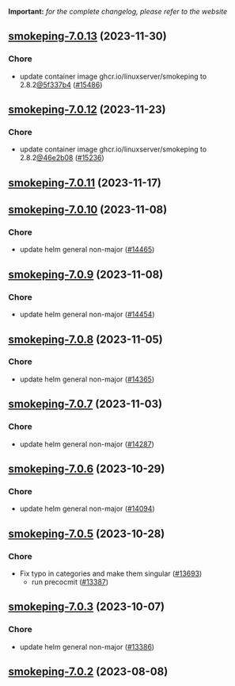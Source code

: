 **Important:**
*for the complete changelog, please refer to the website*









## [smokeping-7.0.13](https://github.com/truecharts/charts/compare/smokeping-7.0.12...smokeping-7.0.13) (2023-11-30)

### Chore

- update container image ghcr.io/linuxserver/smokeping to 2.8.2[@5f337b4](https://github.com/5f337b4) ([#15486](https://github.com/truecharts/charts/issues/15486))
  
  


## [smokeping-7.0.12](https://github.com/truecharts/charts/compare/smokeping-7.0.11...smokeping-7.0.12) (2023-11-23)

### Chore

- update container image ghcr.io/linuxserver/smokeping to 2.8.2[@46e2b08](https://github.com/46e2b08) ([#15236](https://github.com/truecharts/charts/issues/15236))
  
  


## [smokeping-7.0.11](https://github.com/truecharts/charts/compare/smokeping-7.0.10...smokeping-7.0.11) (2023-11-17)




## [smokeping-7.0.10](https://github.com/truecharts/charts/compare/smokeping-7.0.9...smokeping-7.0.10) (2023-11-08)

### Chore

- update helm general non-major ([#14465](https://github.com/truecharts/charts/issues/14465))
  
  


## [smokeping-7.0.9](https://github.com/truecharts/charts/compare/smokeping-7.0.8...smokeping-7.0.9) (2023-11-08)

### Chore

- update helm general non-major ([#14454](https://github.com/truecharts/charts/issues/14454))
  
  


## [smokeping-7.0.8](https://github.com/truecharts/charts/compare/smokeping-7.0.7...smokeping-7.0.8) (2023-11-05)

### Chore

- update helm general non-major ([#14365](https://github.com/truecharts/charts/issues/14365))
  
  


## [smokeping-7.0.7](https://github.com/truecharts/charts/compare/smokeping-7.0.6...smokeping-7.0.7) (2023-11-03)

### Chore

- update helm general non-major ([#14287](https://github.com/truecharts/charts/issues/14287))
  
  


## [smokeping-7.0.6](https://github.com/truecharts/charts/compare/smokeping-7.0.5...smokeping-7.0.6) (2023-10-29)

### Chore

- update helm general non-major ([#14094](https://github.com/truecharts/charts/issues/14094))
  
  


## [smokeping-7.0.5](https://github.com/truecharts/charts/compare/smokeping-7.0.3...smokeping-7.0.5) (2023-10-28)

### Chore

- Fix typo in categories and make them singular ([#13693](https://github.com/truecharts/charts/issues/13693))
  - run precocmit ([#13387](https://github.com/truecharts/charts/issues/13387))
  
  


## [smokeping-7.0.3](https://github.com/truecharts/charts/compare/smokeping-7.0.2...smokeping-7.0.3) (2023-10-07)

### Chore

- update helm general non-major ([#13386](https://github.com/truecharts/charts/issues/13386))
  
  


## [smokeping-7.0.2](https://github.com/truecharts/charts/compare/smokeping-7.0.1...smokeping-7.0.2) (2023-08-08)
